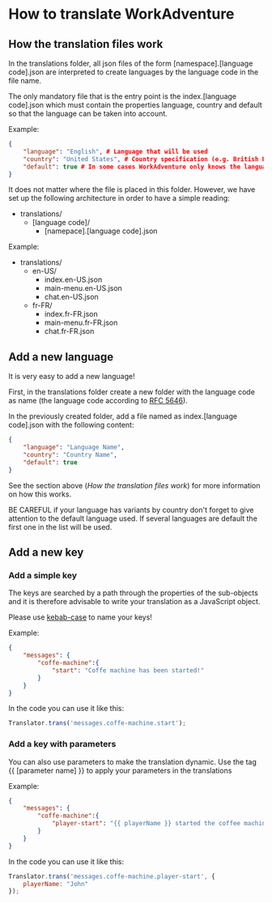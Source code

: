 # How to translate WorkAdventure

## How the translation files work

In the translations folder, all json files of the form [namespace].[language code].json are interpreted to create languages by the language code in the file name.

The only mandatory file that is the entry point is the index.[language code].json which must contain the properties language, country and default so that the language can be taken into account.

Example:
```json
{
    "language": "English", # Language that will be used
    "country": "United States", # Country specification (e.g. British English and American English are not the same thing)
    "default": true # In some cases WorkAdventure only knows the language, not the country language of the browser. In this case it takes the language with the default property at true.
}
```

It does not matter where the file is placed in this folder. However, we have set up the following architecture in order to have a simple reading:

- translations/
    - [language code]/
        - [namepace].[language code].json

Example:
- translations/
    - en-US/
        - index.en-US.json
        - main-menu.en-US.json
        - chat.en-US.json
    - fr-FR/
        - index.fr-FR.json
        - main-menu.fr-FR.json
        - chat.fr-FR.json

## Add a new language

It is very easy to add a new language!

First, in the translations folder create a new folder with the language code as name (the language code according to [RFC 5646](https://datatracker.ietf.org/doc/html/rfc5646)).

In the previously created folder, add a file named as index.[language code].json with the following content:

```json
{
    "language": "Language Name",
    "country": "Country Name",
    "default": true
}
```

See the section above (*How the translation files work*) for more information on how this works.

BE CAREFUL if your language has variants by country don't forget to give attention to the default language used. If several languages are default the first one in the list will be used.

## Add a new key

### Add a simple key
The keys are searched by a path through the properties of the sub-objects and it is therefore advisable to write your translation as a JavaScript object.

Please use [kebab-case](https://en.wikipedia.org/wiki/Letter_case#Kebab_case) to name your keys!

Example:

```json
{
    "messages": {
        "coffe-machine":{
            "start": "Coffe machine has been started!"
        }
    }
}
```

In the code you can use it like this:

```js
Translator.trans('messages.coffe-machine.start');
```

### Add a key with parameters

You can also use parameters to make the translation dynamic.
Use the tag {{ [parameter name] }} to apply your parameters in the translations

Example:

```json
{
    "messages": {
        "coffe-machine":{
            "player-start": "{{ playerName }} started the coffee machine!"
        }
    }
}
```

In the code you can use it like this:

```js
Translator.trans('messages.coffe-machine.player-start', {
    playerName: "John"
});
```